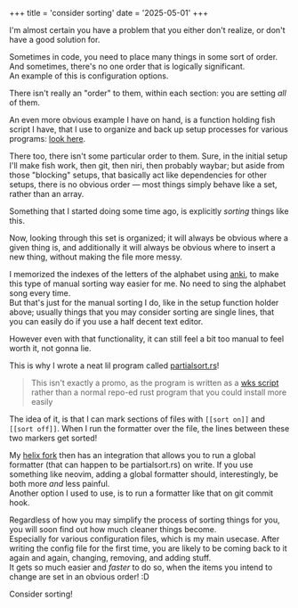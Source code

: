 +++
title = 'consider sorting'
date = '2025-05-01'
+++

I'm almost certain you have a problem that you either don't realize, or don't have a good solution for.

Sometimes in code, you need to place many things in some sort of order. And sometimes, there's no one order that is logically significant. \
An example of this is configuration options.

There isn't really an "order" to them, within each section: you are setting *all* of them.

An even more obvious example I have on hand, is a function holding fish script I have, that I use to organize and back up setup processes for various programs: [look here](https://github.com/Axlefublr/dotfiles/blob/main/scripts/setup/dode.fish).

There too, there isn't some particular order to them. Sure, in the initial setup I'll make fish work, then git, then niri, then probably waybar; but aside from those "blocking" setups, that basically act like dependencies for other setups, there is no obvious order — most things simply behave like a set, rather than an array.

Something that I started doing some time ago, is explicitly *sorting* things like this.

Now, looking through this set is organized; it will always be obvious where a given thing is, and additionally it will always be obvious where to insert a new thing, without making the file more messy.

I memorized the indexes of the letters of the alphabet using [anki](@/how-to-anki.md), to make this type of manual sorting way easier for me. No need to sing the alphabet song every time. \
But that's just for the manual sorting I do, like in the setup function holder above; usually things that you may consider sorting are single lines, that you can easily do if you use a half decent text editor.

However even with that functionality, it can still feel a bit too manual to feel worth it, not gonna lie.

This is why I wrote a neat lil program called [partialsort.rs](https://github.com/Axlefublr/dotfiles/blob/main/scripts/partialsort.rs)!

> This isn't exactly a promo, as the program is written as a [wks script](@/rust-scripting/index.md) rather than a normal repo-ed rust program that you could install more easily

The idea of it, is that I can mark sections of files with `[[sort on]]` and `[[sort off]]`. When I run the formatter over the file, the lines between these two markers get sorted!

<!-- [[sort off]] -->

My [helix fork](https://github.com/Axlefublr/helix) then has an integration that allows you to run a global formatter (that can happen to be partialsort.rs) on write. If you use something like neovim, adding a global formatter should, interestingly, be both more *and* less painful. \
Another option I used to use, is to run a formatter like that on git commit hook.

Regardless of how you may simplify the process of sorting things for you, you will soon find out how much cleaner things become. \
Especially for various configuration files, which is my main usecase. After writing the config file for the first time, you are likely to be coming back to it again and again, changing, removing, and adding stuff. \
It gets so much easier and *faster* to do so, when the items you intend to change are set in an obvious order! :D

Consider sorting!
